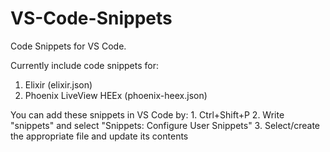 # VS-Code-Snippets
Code Snippets for VS Code.

Currently include code snippets for:
  1. Elixir (elixir.json)
  2. Phoenix LiveView HEEx (phoenix-heex.json)

You can add these snippets in VS Code by:
    1. Ctrl+Shift+P
    2. Write "snippets" and select "Snippets: Configure User Snippets"
    3. Select/create the appropriate file and update its contents
